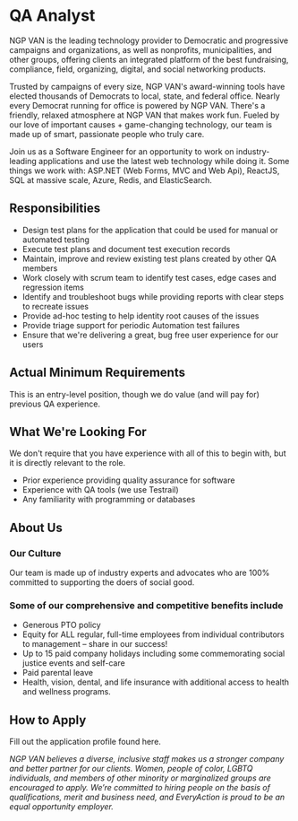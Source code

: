 # QA Analyst

NGP VAN is the leading technology provider to Democratic and progressive campaigns and organizations, as well as nonprofits, municipalities, and other groups, offering clients an integrated platform of the best fundraising, compliance, field, organizing, digital, and social networking products.

Trusted by campaigns of every size, NGP VAN's award-winning tools have elected thousands of Democrats to local, state, and federal office. Nearly every Democrat running for office is powered by NGP VAN. There's a friendly, relaxed atmosphere at NGP VAN that makes work fun. Fueled by our love of important causes + game-changing technology, our team is made up of smart, passionate people who truly care. 

Join us as a Software Engineer for an opportunity to work on industry-leading applications and use the latest web technology while doing it. Some things we work with: ASP.NET (Web Forms, MVC and Web Api), ReactJS, SQL at massive scale, Azure, Redis, and ElasticSearch.

## Responsibilities

* Design test plans for the application that could be used for manual or automated testing
* Execute test plans and document test execution records
* Maintain, improve and review existing test plans created by other QA members
* Work closely with scrum team to identify test cases, edge cases and regression items
* Identify and troubleshoot bugs while providing reports with clear steps to recreate issues
* Provide ad-hoc testing to help identity root causes of the issues
* Provide triage support for periodic Automation test failures
* Ensure that we're delivering a great, bug free user experience for our users

## Actual Minimum Requirements

This is an entry-level position, though we do value (and will pay for) previous QA experience.

## What We're Looking For

We don't require that you have experience with all of this to begin with, but it is directly relevant to the role.

* Prior experience providing quality assurance for software
* Experience with QA tools (we use Testrail)
* Any familiarity with programming or databases

## About Us

### Our Culture

Our team is made up of industry experts and advocates who are 100% committed to supporting the doers of social good.

### Some of our comprehensive and competitive benefits include 

* Generous PTO policy
* Equity for ALL regular, full-time employees from individual contributors to management – share in our success!
* Up to 15 paid company holidays including some commemorating social justice events and self-care
* Paid parental leave
* Health, vision, dental, and life insurance with additional access to health and wellness programs.

## How to Apply

Fill out the application profile found here.

*NGP VAN believes a diverse, inclusive staff makes us a stronger company and better partner for our clients. Women, people of color, LGBTQ individuals, and members of other minority or marginalized groups are encouraged to apply. We’re committed to hiring people on the basis of qualifications, merit and business need, and EveryAction is proud to be an equal opportunity employer.*
